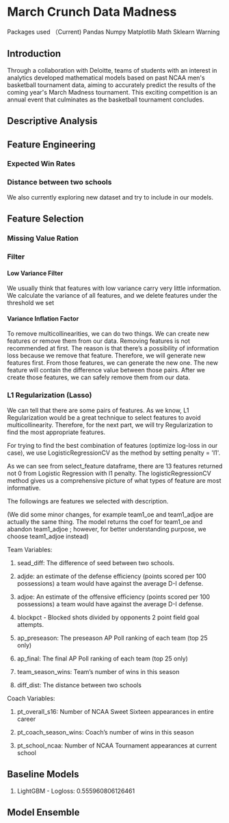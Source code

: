 # March Crunch Data Madness

Packages used （Current) 
Pandas
Numpy
Matplotlib
Math
Sklearn
Warning

## Introduction 

Through a collaboration with Deloitte, teams of students with an interest in analytics developed mathematical models based on past NCAA men's basketball tournament data, aiming to accurately predict the results of the coming year's March Madness tournament. This exciting competition is an annual event that culminates as the basketball tournament concludes. 

## Descriptive Analysis 

## Feature Engineering 

###  Expected Win Rates 

### Distance between two schools 

We also currently exploring new dataset and try to include in our models.

## Feature Selection 

### Missing Value Ration 

### Filter  

####  Low Variance Filter 

We usually think that features with low variance carry very little information. We calculate the variance of all features, and we delete features under the threshold we set

####  Variance Inflation Factor 

To remove multicollinearities, we can do two things. We can create new features or remove them from our data.
Removing features is not recommended at first. The reason is that there’s a possibility of information loss because we remove that feature. Therefore, we will generate new features first.
From those features, we can generate the new one. The new feature will contain the difference value between those pairs. After we create those features, we can safely remove them from our data. 

### L1 Regularization (Lasso) 

We can tell that there are some pairs of features.
As we know, L1 Regularization would be a great technique to select features to avoid multicollinearity.
Therefore, for the next part, we will try Regularization to find the most appropriate features. 

For trying to find the best combination of features (optimize log-loss in our case), we use LogisticRegressionCV as the method by setting penalty = 'l1'. 

As we can see from select_feature dataframe, there are 13 features returned not 0 from Logistic Regression with l1 penalty. The logisticRegressionCV method gives us a comprehensive picture of what types of feature are most informative.

The followings are features we selected with description.

(We did some minor changes, for example team1_oe and team1_adjoe are actually the same thing. The model returns the coef for team1_oe and abandon team1_adjoe ; however, for better understanding purpose, we choose team1_adjoe instead)

Team Variables:

1. sead_diff: The difference of seed between two schools.

2. adjde: an estimate of the defense efficiency (points scored per 100 possessions) a team would have against the average D-I defense.

3. adjoe: An estimate of the offensive efficiency (points scored per 100 possessions) a team would have against the average D-I defense.

4. blockpct - Blocked shots divided by opponents 2 point field goal attempts.

5. ap_preseason: The preseason AP Poll ranking of each team (top 25 only)

6. ap_final: The final AP Poll ranking of each team (top 25 only)

7. team_season_wins: Team’s number of wins in this season

8. diff_dist: The distance between two schools

Coach Variables:

1. pt_overall_s16: Number of NCAA Sweet Sixteen appearances in entire career

2. pt_coach_season_wins: Coach’s number of wins in this season

3. pt_school_ncaa: Number of NCAA Tournament appearances at current school

## Baseline Models 

1. LightGBM - Logloss: 0.555960806126461
## Model Ensemble
